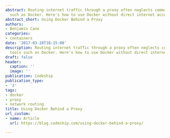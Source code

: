 ```yaml
---
abstract: Routing internet traffic through a proxy often neglects command line tools
  such as Docker. Here's how to use Docker without direct internet access.
abstract_short: Using Docker Behind a Proxy
authors:
- Benjamin Cane
categories:
- containers
date: '2017-03-28T18:15:00'
description: Routing internet traffic through a proxy often neglects command line
  tools such as Docker. Here's how to use Docker without direct internet access.
draft: false
header:
  caption: ''
  image: ''
publication: Codeship
publication_type:
- '2'
tags:
- docker
- proxy
- network routing
title: Using Docker Behind a Proxy
url_custom:
- name: Article
  url: https://blog.codeship.com/using-docker-behind-a-proxy/

---
```

